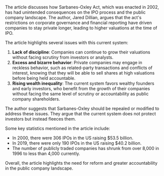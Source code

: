 The article discusses how Sarbanes-Oxley Act, which was enacted in 2002, has had unintended consequences on the IPO process and the public company landscape. The author, Jared Dillian, argues that the act's restrictions on corporate governance and financial reporting have driven companies to stay private longer, leading to higher valuations at the time of IPO.

The article highlights several issues with this current system:

1. **Lack of discipline**: Companies can continue to grow their valuations without facing scrutiny from investors or analysts.
2. **Excess and bizarre behavior**: Private companies may engage in reckless behavior, such as related-party transactions and conflicts of interest, knowing that they will be able to sell shares at high valuations before being held accountable.
3. **Rising wealth inequality**: The current system favors wealthy founders and early investors, who benefit from the growth of their companies without facing the same level of scrutiny or accountability as public company shareholders.

The author suggests that Sarbanes-Oxley should be repealed or modified to address these issues. They argue that the current system does not protect investors but instead fleeces them.

Some key statistics mentioned in the article include:

* In 2000, there were 306 IPOs in the US raising $53.5 billion.
* In 2019, there were only 190 IPOs in the US raising $40.2 billion.
* The number of publicly traded companies has shrunk from over 8,000 in 1996 to less than 4,000 currently.

Overall, the article highlights the need for reform and greater accountability in the public company landscape.